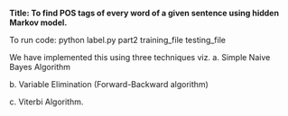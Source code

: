 **Title: To find POS tags of every word of a given sentence using hidden Markov model.**

To run code: python label.py part2 training_file testing_file

We have implemented this using three techniques viz.
a. Simple Naive Bayes Algorithm

b. Variable Elimination (Forward-Backward algorithm)

c. Viterbi Algorithm.
